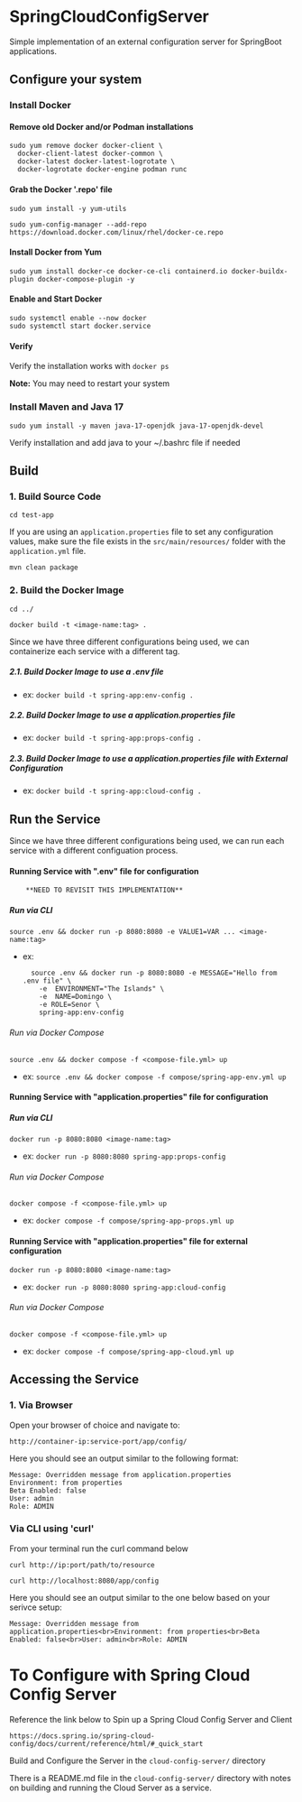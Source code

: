 # SpringCloudConfigServer
Simple implementation of an external configuration server for SpringBoot applications. 


## Configure your system

### Install Docker

#### Remove old Docker and/or Podman installations

    sudo yum remove docker docker-client \ 
      docker-client-latest docker-common \ 
      docker-latest docker-latest-logrotate \ 
      docker-logrotate docker-engine podman runc

#### Grab the Docker '.repo' file

    sudo yum install -y yum-utils

    sudo yum-config-manager --add-repo https://download.docker.com/linux/rhel/docker-ce.repo

#### Install Docker from Yum
    sudo yum install docker-ce docker-ce-cli containerd.io docker-buildx-plugin docker-compose-plugin -y

#### Enable and Start Docker
    sudo systemctl enable --now docker
    sudo systemctl start docker.service

#### Verify
Verify the installation works with `docker ps`

**Note:** You may need to restart your system

### Install Maven and Java 17
    sudo yum install -y maven java-17-openjdk java-17-openjdk-devel 

Verify installation and add java to your ~/.bashrc file if needed


## Build

### 1. Build Source Code

    cd test-app

If you are using an `application.properties` file to set any configuration values, make sure the file exists in the `src/main/resources/` folder with the `application.yml` file.

    mvn clean package


### 2. Build the Docker Image

    cd ../

    docker build -t <image-name:tag> .

Since we have three different configurations being used, we can containerize each service with a different tag.

##### 2.1. Build Docker Image to use a .env file 

- ex: `docker build -t spring-app:env-config .`

##### 2.2. Build Docker Image to use a application.properties file 

- ex: `docker build -t spring-app:props-config .`

##### 2.3. Build Docker Image to use a application.properties file with External Configuration

- ex: `docker build -t spring-app:cloud-config .`


## Run the Service

Since we have three different configurations being used, we can run each service with a different configuation process.


#### Running Service with ".env" file for configuration 
        **NEED TO REVISIT THIS IMPLEMENTATION**
##### Run via CLI

    source .env && docker run -p 8080:8080 -e VALUE1=VAR ... <image-name:tag>

- ex: 

        source .env && docker run -p 8080:8080 -e MESSAGE="Hello from .env file" \ 
          -e  ENVIRONMENT="The Islands" \ 
          -e  NAME=Domingo \ 
          -e ROLE=Senor \ 
          spring-app:env-config
    


###### Run via Docker Compose

    source .env && docker compose -f <compose-file.yml> up

- ex: `source .env && docker compose -f compose/spring-app-env.yml up`


#### Running Service with "application.properties" file for configuration
##### Run via CLI

    docker run -p 8080:8080 <image-name:tag>

- ex: `docker run -p 8080:8080 spring-app:props-config`


###### Run via Docker Compose

    docker compose -f <compose-file.yml> up

- ex: `docker compose -f compose/spring-app-props.yml up`


#### Running Service with "application.properties" file for external configuration

    docker run -p 8080:8080 <image-name:tag>

- ex: `docker run -p 8080:8080 spring-app:cloud-config`


###### Run via Docker Compose

    docker compose -f <compose-file.yml> up

- ex: `docker compose -f compose/spring-app-cloud.yml up`

## Accessing the Service

### 1. Via Browser

Open your browser of choice and navigate to: 

    http://container-ip:service-port/app/config/

Here you should see an output similar to the following format:


    Message: Overridden message from application.properties
    Environment: from properties
    Beta Enabled: false
    User: admin
    Role: ADMIN


### Via CLI using 'curl'

From your terminal run the curl command below

    curl http://ip:port/path/to/resource

    curl http://localhost:8080/app/config

Here you should see an output similar to the one below based on your serivce setup:


    Message: Overridden message from application.properties<br>Environment: from properties<br>Beta Enabled: false<br>User: admin<br>Role: ADMIN


# To Configure with Spring Cloud Config Server

Reference the link below to Spin up a Spring Cloud Config Server and Client


    https://docs.spring.io/spring-cloud-config/docs/current/reference/html/#_quick_start

Build and Configure the Server in the `cloud-config-server/` directory

There is a README.md file in the `cloud-config-server/` directory with notes on building and running the Cloud Server as a service.
